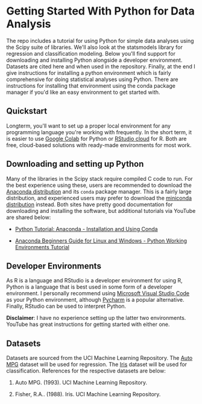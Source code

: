 # Getting Started With Python for Data Analysis

The repo includes a tutorial for using Python for simple data analyses using the Scipy suite of libraries.
We'll also look at the statsmodels library for regression and classification modeling.
Below you'll find support for downloading and installing Python alongside a developer environment.
Datasets are cited here and when used in the repository.
Finally, at the end I give instructions for installing a python environment which is fairly comprehensive
for doing statistical analyses using Python.
There are instructions for installing that environment using the conda package manager if you'd like an
easy environment to get started with.

## Quickstart

Longterm, you'll want to set up a proper local environment for any programming language you're working with frequently.
In the short term, it is easier to use [Google Colab](https://colab.research.google.com/) for Python or
[RStudio cloud](https://rstudio.cloud/) for R.
Both are free, cloud-based solutions with ready-made environments for most work.

## Downloading and setting up Python

Many of the libraries in the Scipy stack require compiled C code to run.
For the best experience using these, users are recommended to download the
[Anaconda distribution](https://www.anaconda.com/products/individual) and its `conda` package manager.
This is a fairly large distribution, and experienced users may prefer to download the
[miniconda distribution](https://docs.conda.io/en/latest/miniconda.html) instead.
Both sites have pretty good documentation for downloading and installing the software,
but additional tutorials via YouTube are shared below:

* [Python Tutorial: Anaconda - Installation and Using Conda](https://youtu.be/YJC6ldI3hWk)

* [Anaconda Beginners Guide for Linux and Windows - Python Working Environments Tutorial](https://youtu.be/MUZtVEDKXsk)

## Developer Environments

As R is a language and RStudio is a developer environment for using R,
Python is a language that is best used in some form of a developer environment.
I personally recommend using [Microsoft Visual Studio Code](https://code.visualstudio.com/) as your Python environment,
although [Pycharm](https://www.jetbrains.com/pycharm/) is a popular alternative.
Finally, RStudio can be used to interpret Python.

**Disclaimer**:
I have no experience setting up the latter two environments.
YouTube has great instructions for getting started with either one.

## Datasets

Datasets are sourced from the UCI Machine Learning Repository.
The [Auto MPG](https://archive-beta.ics.uci.edu/ml/datasets/auto+mpg) dataset will be used for regression.
The [Iris](https://archive-beta.ics.uci.edu/ml/datasets/iris) dataset will be used for classification.
References for the respective datasets are below:

1. Auto MPG. (1993). UCI Machine Learning Repository.

2. Fisher, R.A.. (1988). Iris. UCI Machine Learning Repository.
